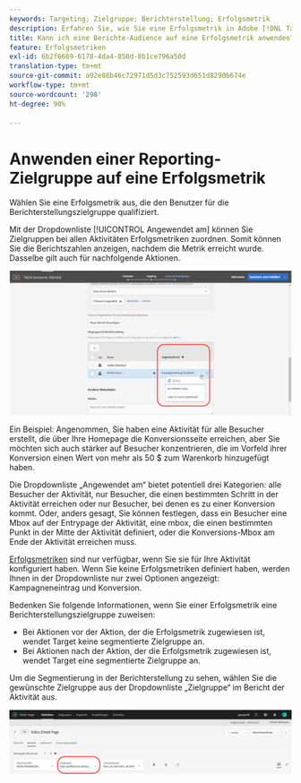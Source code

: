```yaml
---
keywords: Targeting; Zielgruppe; Berichterstellung; Erfolgsmetrik
description: Erfahren Sie, wie Sie eine Erfolgsmetrik in Adobe [!DNL Target] auswählen, die den Berichte für die Audience qualifiziert.
title: Kann ich eine Berichte-Audience auf eine Erfolgsmetrik anwenden?
feature: Erfolgsmetriken
exl-id: 6b2f6669-6178-4da4-850d-8b1ce796a50d
translation-type: tm+mt
source-git-commit: a92e88b46c72971d5d3c752593d651d8290b674e
workflow-type: tm+mt
source-wordcount: '298'
ht-degree: 90%

---
```


# Anwenden einer Reporting-Zielgruppe auf eine Erfolgsmetrik

Wählen Sie eine Erfolgsmetrik aus, die den Benutzer für die Berichterstellungszielgruppe qualifiziert.

Mit der Dropdownliste [!UICONTROL Angewendet am] können Sie Zielgruppen bei allen Aktivitäten Erfolgsmetriken zuordnen. Somit können Sie die Berichtszahlen anzeigen, nachdem die Metrik erreicht wurde. Dasselbe gilt auch für nachfolgende Aktionen.

![](assets/success_metric.png)

Ein Beispiel: Angenommen, Sie haben eine Aktivität für alle Besucher erstellt, die über Ihre Homepage die Konversionsseite erreichen, aber Sie möchten sich auch stärker auf Besucher konzentrieren, die im Vorfeld ihrer Konversion einen Wert von mehr als 50 $ zum Warenkorb hinzugefügt haben.

Die Dropdownliste „Angewendet am“ bietet potentiell drei Kategorien: alle Besucher der Aktivität, nur Besucher, die einen bestimmten Schritt in der Aktivität erreichen oder nur Besucher, bei denen es zu einer Konversion kommt. Oder, anders gesagt, Sie können festlegen, dass ein Besucher eine Mbox auf der Entrypage der Aktivität, eine mbox, die einen bestimmten Punkt in der Mitte der Aktivität definiert, oder die Konversions-Mbox am Ende der Aktivität erreichen muss.

[Erfolgsmetriken](/help/c-activities/r-success-metrics/success-metrics.md#reference_D011575C85DA48E989A244593D9B9924) sind nur verfügbar, wenn Sie sie für Ihre Aktivität konfiguriert haben. Wenn Sie keine Erfolgsmetriken definiert haben, werden Ihnen in der Dropdownliste nur zwei Optionen angezeigt: Kampagneneintrag und Konversion.

Bedenken Sie folgende Informationen, wenn Sie einer Erfolgsmetrik eine Berichterstellungszielgruppe zuweisen:

* Bei Aktionen vor der Aktion, der die Erfolgsmetrik zugewiesen ist, wendet Target keine segmentierte Zielgruppe an.
* Bei Aktionen nach der Aktion, der die Erfolgsmetrik zugewiesen ist, wendet Target eine segmentierte Zielgruppe an.

Um die Segmentierung in der Berichterstellung zu sehen, wählen Sie die gewünschte Zielgruppe aus der Dropdownliste „Zielgruppe“ im Bericht der Aktivität aus.

![](assets/reporting_audience_dropdown.png)
